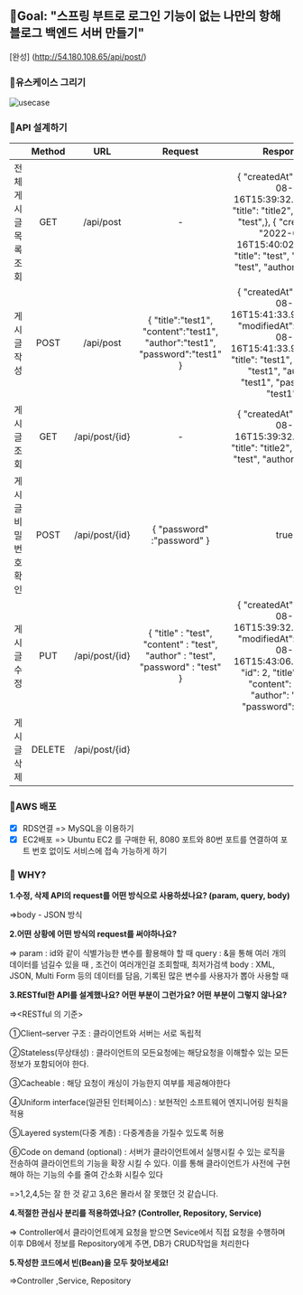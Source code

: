 ## :seedling:Goal: "스프링 부트로 로그인 기능이 없는 나만의 항해 블로그 백엔드 서버 만들기"

[완성] (http://54.180.108.65/api/post/)

### :blossom:유스케이스 그리기
![usecase](https://user-images.githubusercontent.com/110078157/185021967-5ebad089-36d9-454a-b6ef-a84df21e5d38.png)


### :blossom:API 설계하기

|                       | Method |       URL      |                                            Request                                           |                                                                                                                                                                                                                                        Response                                                                                                                                                                                                                                        |
|-----------------------|:------:|:--------------:|:--------------------------------------------------------------------------------------------:|:--------------------------------------------------------------------------------------------------------------------------------------------------------------------------------------------------------------------------------------------------------------------------------------------------------------------------------------------------------------------------------------------------------------------------------------------------------------------------------------:|
| 전체 게시글 목록 조회 | GET    | /api/post      | -                                                                                            | {         "createdAt": "2022-08-16T15:39:32.825658", "title": "title2",,         "author": "test",},     {         "createdAt": "2022-08-16T15:40:02.76205",        "title": "test",         "content": "test",         "author": "test"   } |
| 게시글 작성           | POST   | /api/post      | {     "title":"test1",     "content":"test1",     "author":"test1",     "password":"test1" } | {     "createdAt": "2022-08-16T15:41:33.9904442",     "modifiedAt": "2022-08-16T15:41:33.9904442",      "title": "test1",     "content": "test1",     "author": "test1",     "password": "test1" }                                                                                                                                                                                                                                                                         |
| 게시글 조회           | GET    | /api/post/{id} | -                                                                                            | { "createdAt": "2022-08-16T15:39:32.825658"    "title": "title2",     "content": "test",     "author": "test",     }                                                                                                                                                                                                                                                                             |
| 게시글 비밀번호 확인  | POST   | /api/post/{id} | { "password" :"password" }                                                                   | true                                                                                                                                                                                                                                                                                                                                                                                                                                                                                   |
| 게시글 수정           | PUT    | /api/post/{id} | {   "title" : "test",   "content" : "test",   "author" : "test",   "password" : "test"  }    | {     "createdAt": "2022-08-16T15:39:32.825658",     "modifiedAt": "2022-08-16T15:43:06.250449",     "id": 2,     "title": "test",     "content": "test",     "author": "test",     "password": "test" }                                                                                                                                                                                                                                                                               |
| 게시글 삭제           | DELETE | /api/post/{id} |                                                                                              |                                                                                                                                                                                                                                                                                                                                                                                                                                                                                        |


### :blossom:AWS 배포
 - [x] RDS연결 => MySQL을 이용하기
 - [x] EC2배포 => Ubuntu EC2 를 구매한 뒤, 8080 포트와 80번 포트를 연결하여 포트 번호 없이도 서비스에 접속 가능하게 하기

### :sunflower: WHY?

**1.수정, 삭제 API의 request를 어떤 방식으로 사용하셨나요? (param, query, body)**

=>body - JSON 방식

**2.어떤 상황에 어떤 방식의 request를 써야하나요?**

=> param :  id와 같이 식별가능한 변수를 활용해야 할 때
   query :  &을 통해 여러 개의 데이터를 넘길수 있을 때 , 조건이 여러개인걸 조회할때, 최저가검색
   body :  XML, JSON, Multi Form 등의 데이터를 담음, 기록된 많은 변수를 사용자가 뽑아 사용할 때
   
**3.RESTful한 API를 설계했나요? 어떤 부분이 그런가요? 어떤 부분이 그렇지 않나요?**

=><RESTful 의 기준>

①Client–server 구조 : 클라이언트와 서버는 서로 독립적

②Stateless(무상태성) : 클라이언트의 모든요청에는 해당요청을 이해할수 있는 모든 정보가 포함되어야 한다.

③Cacheable : 해당 요청이 캐싱이 가능한지 여부를 제공해야한다

④Uniform interface(일관된 인터페이스) : 보현적인 소프트웨어 엔지니어링 원칙을 적용

⑤Layered system(다중 계층) : 다중계층을 가질수 있도록 허용

⑥Code on demand (optional)  : 서버가 클라이언트에서 실행시킬 수 있는 로직을 전송하여 클라이언트의 기능을 확장 시킬 수 있다. 이를 통해 클라이언트가 사전에 구현해야 하는 기능의 수를 줄여 간소화 시킬수 있다

=>1,2,4,5는 잘 한 것 같고 3,6은 몰라서 잘 못했던 것 같습니다.

**4.적절한 관심사 분리를 적용하였나요? (Controller, Repository, Service)**

=>  Controller에서 클라이언트에게 요청을 받으면 Sevice에서 직접 요청을 수행하며 이후 DB에서 정보를 Repository에게 주면, DB가 CRUD작업을 처리한다

**5.작성한 코드에서 빈(Bean)을 모두 찾아보세요!**

=>Controller ,Service, Repository


